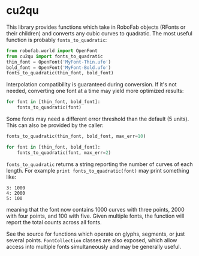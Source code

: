 # cu2qu

This library provides functions which take in RoboFab objects (RFonts or their
children) and converts any cubic curves to quadratic. The most useful function
is probably `fonts_to_quadratic`:

```python
from robofab.world import OpenFont
from cu2qu import fonts_to_quadratic
thin_font = OpenFont('MyFont-Thin.ufo')
bold_font = OpenFont('MyFont-Bold.ufo')
fonts_to_quadratic(thin_font, bold_font)
```

Interpolation compatibility is guaranteed during conversion. If it's not
needed, converting one font at a time may yield more optimized results:

```python
for font in [thin_font, bold_font]:
    fonts_to_quadratic(font)
```

Some fonts may need a different error threshold than the default (5 units). This
can also be provided by the caller:

```python
fonts_to_quadratic(thin_font, bold_font, max_err=10)
```

```python
for font in [thin_font, bold_font]:
    fonts_to_quadratic(font, max_err=2)
```

`fonts_to_quadratic` returns a string reporting the number of curves of each
length. For example `print fonts_to_quadratic(font)` may print something like:

```
3: 1000
4: 2000
5: 100
```

meaning that the font now contains 1000 curves with three points, 2000 with four
points, and 100 with five. Given multiple fonts, the function will report the
total counts across all fonts.

See the source for functions which operate on glyphs, segments, or just several
points. `FontCollection` classes are also exposed, which allow access into
multiple fonts simultaneously and may be generally useful.
